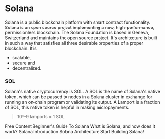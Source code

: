 # Solana

Solana is a public blockchain platform with smart contract functionality. 
Solana is an open source project implementing a new, high-performance, permissionless blockchain. The Solana Foundation is based in Geneva, Switzerland and maintains the open source project. 
It's architecture is built in such a way that satisfies all three desirable properties of a proper blockchain. It is 
- scalable, 
- secure and 
- decentralized.

### SOL
Solana's native cryptocurrency is SOL. A SOL is the name of Solana's native token, which can be passed to nodes in a Solana cluster in exchange for running an on-chain program or validating its output. A Lamport is a fraction of SOL, this native token is helpful in making micropayments. 
> 10^-9 lamports = 1 SOL

<ResourceGroupTitle>Free Content</ResourceGroupTitle>
<BadgeLink colorScheme='yellow' badgeText='Read' href='https://solana.com/news/getting-started-with-solana-development'>Beginner's Guide To Solana</BadgeLink>
<BadgeLink colorScheme='yellow' badgeText='Read' href='https://cointelegraph.com/news/what-is-solana-and-how-does-it-work'>What is Solana, and how does it work?</BadgeLink>
<BadgeLink colorScheme='yellow' badgeText='Read' href='https://docs.solana.com/introduction'>Solana Introduction</BadgeLink>
<BadgeLink colorScheme='yellow' badgeText='Read' href='https://docs.solana.com/cluster/overview'>Solana Architecture</BadgeLink>
<BadgeLink colorScheme='yellow' badgeText='Read' href='https://beta.solpg.io/?utm_source=solana.com'>Start Building Solana!</BadgeLink>
